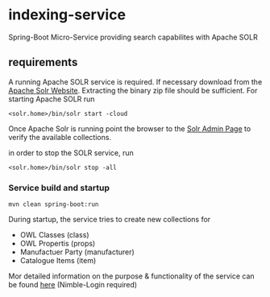 # indexing-service
Spring-Boot Micro-Service providing search capabilites with Apache SOLR

## requirements

A running Apache SOLR service is required. If necessary download from the [Apache Solr Website](https://lucene.apache.org/solr/). Extracting the binary zip file should be sufficient. For starting Apache SOLR run

```
<solr.home>/bin/solr start -cloud
```
Once Apache Solr is running point the browser to the [Solr Admin Page](http://localhost:8983/solr/) to verify the available collections.

in order to stop the SOLR service, run 

```
<solr.home>/bin/solr stop -all
```

### Service build and startup

 ```
 mvn clean spring-boot:run
 ```

 During startup, the service tries to create new collections for
 
 - OWL Classes (class)
 - OWL Propertis (props)
 - Manufactuer Party (manufacturer)
 - Catalogue Items (item)
 
 Mor detailed information on the purpose & functionality of the service can be found [here](https://secure.salzburgresearch.at/wiki/pages/viewpage.action?pageId=33062939) (Nimble-Login required)
 